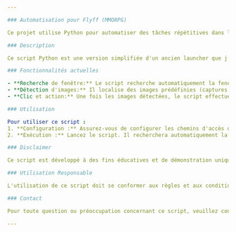 ```yaml
---

### Automatisation pour Flyff (MMORPG)

Ce projet utilise Python pour automatiser des tâches répétitives dans le jeu MMORPG Flyff. Dans ce cas précis, l'objectif est d'automatiser la recherche et l'attaque du monstre nommé Captain Tower, qui est l'une des cibles principales pour le farming dans ce jeu.

### Description

Ce script Python est une version simplifiée d'un ancien launcher que j'ai développé il y a environ un an. Ce launcher avait la capacité d'identifier plusieurs types de monstres, de se déplacer automatiquement, et de gérer d'autres paramètres du jeu. Malheureusement, l'ancienne version a été perdue suite à un reset de mon PC.

### Fonctionnalités actuelles

- **Recherche de fenêtre:** Le script recherche automatiquement la fenêtre du jeu Flyff en utilisant le titre spécifié.
- **Détection d'images:** Il localise des images prédéfinies (captures d'écran des monstres) à l'écran avec une certaine confiance.
- **Clic et action:** Une fois les images détectées, le script effectue un clic à l'emplacement trouvé et simule l'appui d'une touche (dans ce cas, la touche 'c').

### Utilisation

Pour utiliser ce script :
1. **Configuration :** Assurez-vous de configurer les chemins d'accès des images à détecter (`IMAGE_PATHS`) et le titre de la fenêtre du jeu (`WINDOW_TITLE`).
2. **Exécution :** Lancez le script. Il recherchera automatiquement la fenêtre du jeu et tentera de détecter et d'attaquer les monstres spécifiés.

### Disclaimer

Ce script est développé à des fins éducatives et de démonstration uniquement. L'auteur décline toute responsabilité quant à l'utilisation abusive ou malveillante de ce script dans des contextes non autorisés par les conditions d'utilisation du jeu Flyff ou d'autres applications similaires.

### Utilisation Responsable

L'utilisation de ce script doit se conformer aux règles et aux conditions d'utilisation du jeu ou de toute autre application automatisée. L'auteur recommande fortement de respecter les règles et les directives établies par les développeurs du jeu ou de l'application cible.

### Contact

Pour toute question ou préoccupation concernant ce script, veuillez contacter l'auteur directement. Ce script est fourni tel quel, sans garantie d'aucune sorte, expresse ou implicite.

---
```

